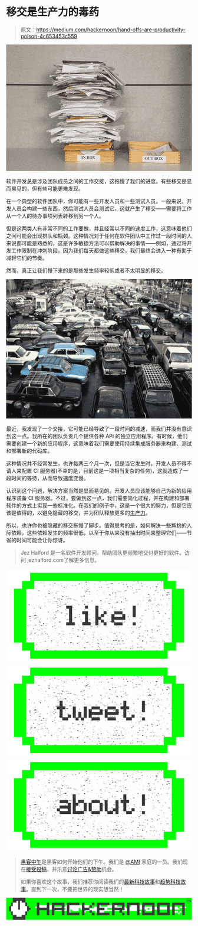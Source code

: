# 移交是生产力的毒药

> 原文：<https://medium.com/hackernoon/hand-offs-are-productivity-poison-4c653453c559>

![](img/1d68f14844ab576020f25122e77f8564.png)

软件开发总是涉及团队成员之间的工作交接，这拖慢了我们的进度。有些移交是显而易见的，但有些可能更难发现。

在一个典型的软件团队中，你可能有一些开发人员和一些测试人员。一般来说，开发人员会构建一些东西，然后测试人员会测试它。这就产生了移交——需要将工作从一个人的待办事项列表转移到另一个人。

但是这两类人有非常不同的工作要做，并且经常以不同的速度工作，这意味着他们之间可能会出现排队和瓶颈。这种情况对于任何在软件团队中工作过一段时间的人来说都可能是熟悉的，这是许多敏捷方法可以帮助解决的事情——例如，通过将开发工作限制在冲刺阶段。因为我们每天都做这些移交，我们最终会进入一种有助于减轻它们的节奏。

然而，真正让我们慢下来的是那些发生频率较低或者不太明显的移交。

![](img/c6eb5c382a45c84515f96d8e4b4d7ddc.png)

最近，我发现了一个交接，它可能已经导致了一段时间的减速，而我们并没有意识到这一点。我所在的团队负责几个提供各种 API 的独立应用程序。有时候，他们需要创建一个新的应用程序，这意味着我们需要使用持续集成服务器来构建、测试和部署新的代码库。

这种情况并不经常发生，也许每两三个月一次，但是当它发生时，开发人员不得不请人来配置 CI 服务器(不幸的是，目前这是一项相当复杂的任务)，这就造成了一段时间的等待，从而导致速度变慢。

认识到这个问题，解决方案当然是显而易见的。开发人员应该能够自己为新的应用程序装备 CI 服务器。不过，要做到这一点，我们需要简化过程，并在构建和部署软件的方式上实现一些标准化。在我们的例子中，这是一个很大的努力，但是它应该是值得的，以避免隐藏的移交，并为团队释放更多的[生产力](https://hackernoon.com/tagged/productivity)。

所以，也许你也被隐藏的移交拖慢了脚步。值得思考的是，如何解决一些尴尬的人际依赖，这些依赖发生的频率很低，以至于你从来没有抽出时间来整理它们——节省的时间可能会让你惊讶。

> Jez Halford 是一名软件开发顾问，帮助团队更频繁地交付更好的软件。访问 jezhalford.com了解更多信息。

[![](img/50ef4044ecd4e250b5d50f368b775d38.png)](http://bit.ly/HackernoonFB)[![](img/979d9a46439d5aebbdcdca574e21dc81.png)](https://goo.gl/k7XYbx)[![](img/2930ba6bd2c12218fdbbf7e02c8746ff.png)](https://goo.gl/4ofytp)

> [黑客中午](http://bit.ly/Hackernoon)是黑客如何开始他们的下午。我们是 [@AMI](http://bit.ly/atAMIatAMI) 家庭的一员。我们现在[接受投稿](http://bit.ly/hackernoonsubmission)，并乐意[讨论广告&赞助](mailto:partners@amipublications.com)机会。
> 
> 如果你喜欢这个故事，我们推荐你阅读我们的[最新科技故事](http://bit.ly/hackernoonlatestt)和[趋势科技故事](https://hackernoon.com/trending)。直到下一次，不要把世界的现实想当然！

![](img/be0ca55ba73a573dce11effb2ee80d56.png)